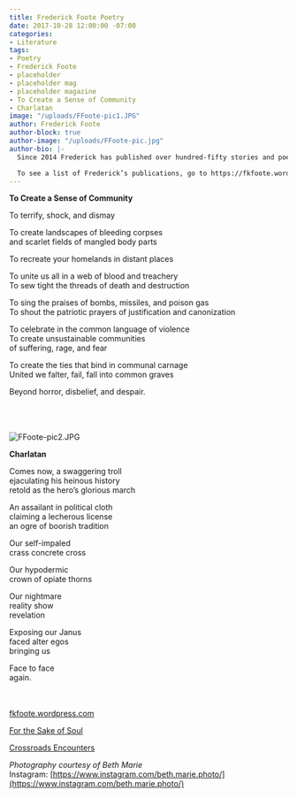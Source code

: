 ```yaml
---
title: Frederick Foote Poetry
date: 2017-10-28 12:00:00 -07:00
categories:
- Literature
tags:
- Poetry
- Frederick Foote
- placeholder
- placeholder mag
- placeholder magazine
- To Create a Sense of Community
- Charlatan
image: "/uploads/FFoote-pic1.JPG"
author: Frederick Foote
author-block: true
author-image: "/uploads/FFoote-pic.jpg"
author-bio: |-
  Since 2014 Frederick has published over hundred-fifty stories and poems including literary, science fiction, fables, and horror genres. Frederick has published two short story collections, For the Sake of Soul, (2015) and, Crossroads Encounters, (2016).

  To see a list of Frederick’s publications, go to https://fkfoote.wordpress.com/.
---
```


**To Create a Sense of Community**

To terrify, shock, and dismay

To create landscapes of bleeding corpses<br>
and scarlet fields of mangled body parts

To recreate your homelands in distant places

To unite us all in a web of blood and treachery<br>
To sew tight the threads of death and destruction

To sing the praises of bombs, missiles, and poison gas<br>
To shout the patriotic prayers of justification and canonization 

To celebrate in the common language of violence<br>
To create unsustainable communities<br>
of suffering, rage, and fear

To create the ties that bind in communal carnage<br>
United we falter, fail, fall into common graves

Beyond horror, disbelief, and despair.<br> 
<br>
<br>
<br>

![FFoote-pic2.JPG](/uploads/FFoote-pic2.JPG)

**Charlatan**

Comes now, a swaggering troll<br> 
ejaculating his heinous history<br>
retold as the hero’s glorious march

An assailant in political cloth<br>
claiming a lecherous license<br>
an ogre of boorish tradition

Our self-impaled<br> 
crass concrete cross

Our hypodermic<br> 
crown of opiate thorns

Our nightmare<br> 
reality show<br> 
revelation

Exposing our Janus<br>
faced alter egos<br>
bringing us

Face to face<br>
again.
<br>
<br>
<br>

[fkfoote.wordpress.com](//fkfoote.wordpress.com/)

[For the Sake of Soul](https://www.amazon.com/Sake-Soul-Frederick-Foote-Jr/dp/0984435069/ref=sr_1_1?s=books&ie=UTF8&qid=1478112379&sr=1-1&keywords=For+the+Sake+of+Soul)

[Crossroads Encounters](https://www.amazon.com/Crossroads-Encounters-Frederick-Foote/dp/0692650415/ref=sr_1_1?s=books&ie=UTF8&qid=1509068120&sr=1-1&keywords=Crossroads+Encounters+frederick+foote)

*Photography courtesy of Beth Marie*<br>
Instagram: [https://www.instagram.com/beth.marie.photo/](https://www.instagram.com/beth.marie.photo/)